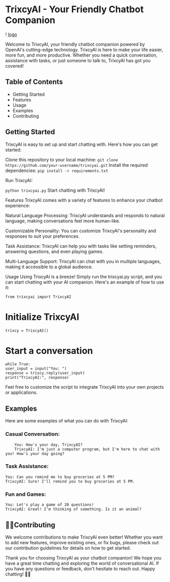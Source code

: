 # TrixcyAI - Your Friendly Chatbot Companion
! [logo](https://github.com/Rahul03680/TrixcyAi/blob/main/logo.jpg)

Welcome to TrixcyAI, your friendly chatbot companion powered by OpenAI's cutting-edge technology. TrixcyAI is here to make your life easier, more fun, and more productive. Whether you need a quick conversation, assistance with tasks, or just someone to talk to, TrixcyAI has got you covered!

## Table of Contents
* Getting Started
* Features
* Usage
* Examples
* Contributing


## Getting Started
TrixcyAI is easy to set up and start chatting with. Here's how you can get started:

Clone this repository to your local machine: `git clone https://github.com/your-username/trixcyai.git`
Install the required dependencies:
`pip install -r requirements.txt`

Run TrixcyAI:


`python trixcyai.py`
Start chatting with TrixcyAI!

Features
TrixcyAI comes with a variety of features to enhance your chatbot experience:

Natural Language Processing: TrixcyAI understands and responds to natural language, making conversations feel more human-like.

Customizable Personality: You can customize TrixcyAI's personality and responses to suit your preferences.

Task Assistance: TrixcyAI can help you with tasks like setting reminders, answering questions, and even playing games.

Multi-Language Support: TrixcyAI can chat with you in multiple languages, making it accessible to a global audience.

Usage
Using TrixcyAI is a breeze! Simply run the trixcyai.py script, and you can start chatting with your AI companion. Here's an example of how to use it:


`from trixcyai import TrixcyAI`

# Initialize TrixcyAI
`trixcy = TrixcyAI()`

# Start a conversation
    while True:
    user_input = input("You: ")
    response = trixcy.reply(user_input)
    print("TrixcyAI:", response)
Feel free to customize the script to integrate TrixcyAI into your own projects or applications.

## Examples
Here are some examples of what you can do with TrixcyAI:

### Casual Conversation:
```
    You: How's your day, TrixcyAI?
    TrixcyAI: I'm just a computer program, but I'm here to chat with you! How's your day going?
```
### Task Assistance:
```
You: Can you remind me to buy groceries at 5 PM?
TrixcyAI: Sure! I'll remind you to buy groceries at 5 PM.
```
### Fun and Games:
```
You: Let's play a game of 20 questions!
TrixcyAI: Great! I'm thinking of something. Is it an animal?
```
## 🫶🏻Contributing
 We welcome contributions to make TrixcyAI even better! Whether you want to add new features, improve existing ones, or fix bugs, please check out our contribution guidelines for details on how to get started.


Thank you for choosing TrixcyAI as your chatbot companion! We hope you have a great time chatting and exploring the world of conversational AI. If you have any questions or feedback, don't hesitate to reach out. Happy chatting! 🤖🎉
